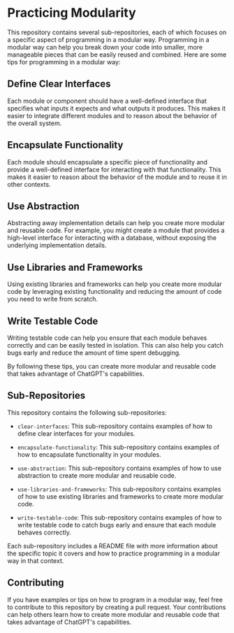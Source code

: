 # Practicing Modularity

This repository contains several sub-repositories, each of which focuses on a specific aspect of programming in a modular way. Programming in a modular way can help you break down your code into smaller, more manageable pieces that can be easily reused and combined. Here are some tips for programming in a modular way:

## Define Clear Interfaces

Each module or component should have a well-defined interface that specifies what inputs it expects and what outputs it produces. This makes it easier to integrate different modules and to reason about the behavior of the overall system.

## Encapsulate Functionality

Each module should encapsulate a specific piece of functionality and provide a well-defined interface for interacting with that functionality. This makes it easier to reason about the behavior of the module and to reuse it in other contexts.

## Use Abstraction

Abstracting away implementation details can help you create more modular and reusable code. For example, you might create a module that provides a high-level interface for interacting with a database, without exposing the underlying implementation details.

## Use Libraries and Frameworks

Using existing libraries and frameworks can help you create more modular code by leveraging existing functionality and reducing the amount of code you need to write from scratch.

## Write Testable Code

Writing testable code can help you ensure that each module behaves correctly and can be easily tested in isolation. This can also help you catch bugs early and reduce the amount of time spent debugging.

By following these tips, you can create more modular and reusable code that takes advantage of ChatGPT's capabilities.

## Sub-Repositories

This repository contains the following sub-repositories:

- `clear-interfaces`: This sub-repository contains examples of how to define clear interfaces for your modules.

- `encapsulate-functionality`: This sub-repository contains examples of how to encapsulate functionality in your modules.

- `use-abstraction`: This sub-repository contains examples of how to use abstraction to create more modular and reusable code.

- `use-libraries-and-frameworks`: This sub-repository contains examples of how to use existing libraries and frameworks to create more modular code.

- `write-testable-code`: This sub-repository contains examples of how to write testable code to catch bugs early and ensure that each module behaves correctly.

Each sub-repository includes a README file with more information about the specific topic it covers and how to practice programming in a modular way in that context.

## Contributing

If you have examples or tips on how to program in a modular way, feel free to contribute to this repository by creating a pull request. Your contributions can help others learn how to create more modular and reusable code that takes advantage of ChatGPT's capabilities.

